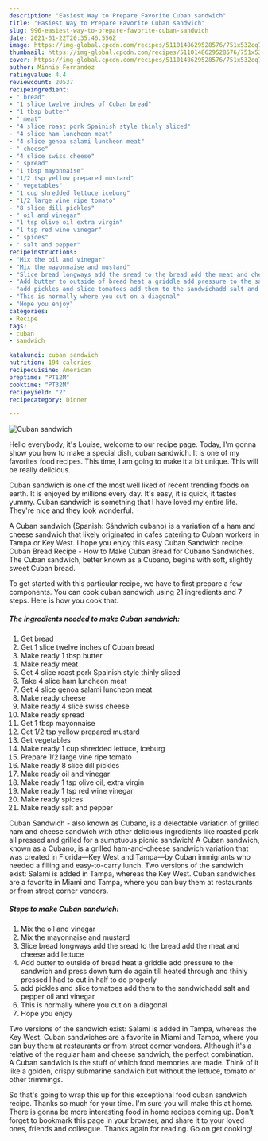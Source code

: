 ```yaml
---
description: "Easiest Way to Prepare Favorite Cuban sandwich"
title: "Easiest Way to Prepare Favorite Cuban sandwich"
slug: 996-easiest-way-to-prepare-favorite-cuban-sandwich
date: 2021-01-22T20:35:46.556Z
image: https://img-global.cpcdn.com/recipes/5110148629528576/751x532cq70/cuban-sandwich-recipe-main-photo.jpg
thumbnail: https://img-global.cpcdn.com/recipes/5110148629528576/751x532cq70/cuban-sandwich-recipe-main-photo.jpg
cover: https://img-global.cpcdn.com/recipes/5110148629528576/751x532cq70/cuban-sandwich-recipe-main-photo.jpg
author: Minnie Fernandez
ratingvalue: 4.4
reviewcount: 20537
recipeingredient:
- " bread"
- "1 slice twelve inches of Cuban bread"
- "1 tbsp butter"
- " meat"
- "4 slice roast pork Spainish style thinly sliced"
- "4 slice ham luncheon meat"
- "4 slice genoa salami luncheon meat"
- " cheese"
- "4 slice swiss cheese"
- " spread"
- "1 tbsp mayonnaise"
- "1/2 tsp yellow prepared mustard"
- " vegetables"
- "1 cup shredded lettuce iceburg"
- "1/2 large vine ripe tomato"
- "8 slice dill pickles"
- " oil and vinegar"
- "1 tsp olive oil extra virgin"
- "1 tsp red wine vinegar"
- " spices"
- " salt and pepper"
recipeinstructions:
- "Mix the oil and vinegar"
- "Mix the mayonnaise and mustard"
- "Slice bread longways add the sread to the bread add the meat and cheese add lettuce"
- "Add butter to outside of bread heat a griddle add pressure to the sandwich and press down turn do again till heated through and thinly pressed I had to cut in half to do properly"
- "add pickles and slice tomatoes add them to the sandwichadd salt and pepper oil and vinegar"
- "This is normally where you cut on a diagonal"
- "Hope you enjoy"
categories:
- Recipe
tags:
- cuban
- sandwich

katakunci: cuban sandwich 
nutrition: 194 calories
recipecuisine: American
preptime: "PT12M"
cooktime: "PT32M"
recipeyield: "2"
recipecategory: Dinner

---
```



![Cuban sandwich](https://img-global.cpcdn.com/recipes/5110148629528576/751x532cq70/cuban-sandwich-recipe-main-photo.jpg)

Hello everybody, it's Louise, welcome to our recipe page. Today, I'm gonna show you how to make a special dish, cuban sandwich. It is one of my favorites food recipes. This time, I am going to make it a bit unique. This will be really delicious.

Cuban sandwich is one of the most well liked of recent trending foods on earth. It is enjoyed by millions every day. It's easy, it is quick, it tastes yummy. Cuban sandwich is something that I have loved my entire life. They're nice and they look wonderful.

A Cuban sandwich (Spanish: Sándwich cubano) is a variation of a ham and cheese sandwich that likely originated in cafes catering to Cuban workers in Tampa or Key West. I hope you enjoy this easy Cuban Sandwich recipe. Cuban Bread Recipe - How to Make Cuban Bread for Cubano Sandwiches. The Cuban sandwich, better known as a Cubano, begins with soft, slightly sweet Cuban bread.


To get started with this particular recipe, we have to first prepare a few components. You can cook cuban sandwich using 21 ingredients and 7 steps. Here is how you cook that.

<!--inarticleads1-->

##### The ingredients needed to make Cuban sandwich:

1. Get  bread
1. Get 1 slice twelve inches of Cuban bread
1. Make ready 1 tbsp butter
1. Make ready  meat
1. Get 4 slice roast pork Spainish style thinly sliced
1. Take 4 slice ham luncheon meat
1. Get 4 slice genoa salami luncheon meat
1. Make ready  cheese
1. Make ready 4 slice swiss cheese
1. Make ready  spread
1. Get 1 tbsp mayonnaise
1. Get 1/2 tsp yellow prepared mustard
1. Get  vegetables
1. Make ready 1 cup shredded lettuce, iceburg
1. Prepare 1/2 large vine ripe tomato
1. Make ready 8 slice dill pickles
1. Make ready  oil and vinegar
1. Make ready 1 tsp olive oil, extra virgin
1. Make ready 1 tsp red wine vinegar
1. Make ready  spices
1. Make ready  salt and pepper


Cuban Sandwich - also known as Cubano, is a delectable variation of grilled ham and cheese sandwich with other delicious ingredients like roasted pork all pressed and grilled for a sumptuous picnic sandwich! A Cuban sandwich, known as a Cubano, is a grilled ham-and-cheese sandwich variation that was created in Florida—Key West and Tampa—by Cuban immigrants who needed a filling and easy-to-carry lunch. Two versions of the sandwich exist: Salami is added in Tampa, whereas the Key West. Cuban sandwiches are a favorite in Miami and Tampa, where you can buy them at restaurants or from street corner vendors. 

<!--inarticleads2-->

##### Steps to make Cuban sandwich:

1. Mix the oil and vinegar
1. Mix the mayonnaise and mustard
1. Slice bread longways add the sread to the bread add the meat and cheese add lettuce
1. Add butter to outside of bread heat a griddle add pressure to the sandwich and press down turn do again till heated through and thinly pressed I had to cut in half to do properly
1. add pickles and slice tomatoes add them to the sandwichadd salt and pepper oil and vinegar
1. This is normally where you cut on a diagonal
1. Hope you enjoy


Two versions of the sandwich exist: Salami is added in Tampa, whereas the Key West. Cuban sandwiches are a favorite in Miami and Tampa, where you can buy them at restaurants or from street corner vendors. Although it&#39;s a relative of the regular ham and cheese sandwich, the perfect combination. A Cuban sandwich is the stuff of which food memories are made. Think of it like a golden, crispy submarine sandwich but without the lettuce, tomato or other trimmings. 

So that's going to wrap this up for this exceptional food cuban sandwich recipe. Thanks so much for your time. I'm sure you will make this at home. There is gonna be more interesting food in home recipes coming up. Don't forget to bookmark this page in your browser, and share it to your loved ones, friends and colleague. Thanks again for reading. Go on get cooking!
